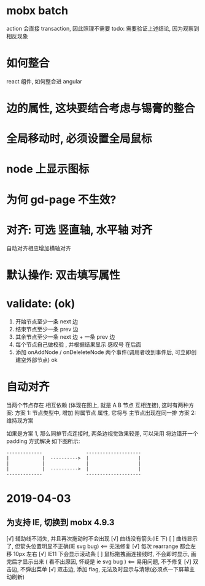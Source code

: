 # mobx batch

action 会直接 transaction, 因此照理不需要
todo: 需要验证上述结论, 因为观察到相反现象

# 如何整合

react 组件, 如何整合进 angular

# 边的属性, 这块要结合考虑与锡膏的整合

# 全局移动时, 必须设置全局鼠标

# node 上显示图标

# 为何 gd-page 不生效?

# 对齐: 可选 竖直轴, 水平轴 对齐

自动对齐相应增加横轴对齐

# 默认操作: 双击填写属性

# validate: (ok)

1. 开始节点至少一条 next 边
2. 结束节点至少一条 prev 边
3. 其余节点至少一条 next 边 + 一条 prev 边
4. 每个节点自己做校验 , 并根据结果显示 感叹号 在后面
5. 添加 onAddNode / onDeleleteNode 两个事件(调用者收到事件后, 可立即创建空外部节点) ok

# 自动对齐

当两个节点存在 相互依赖 (体现在图上, 就是 A B 节点 互相连接),
这时有两种方案:
方案 1: 节点类型中, 增加 附属节点 属性, 它将与 主节点出现在同一排
方案 2: 维持现方案

如果是方案 1, 那么同排节点连接时, 两条边视觉效果较差, 可以采用 将边错开一个 padding 方式解决
如下图所示:

```
-------------                --------------------
|            |  ---------->  |                  |
|            |               |                  |
|            |  ---------->  |                  |
-------------                --------------------
```

# 2019-04-03

## 为支持 IE, 切换到 mobx 4.9.3

[√] 辅助线不消失, 并且再次拖动时不会出现
[√] 曲线没有箭头(IE 下)
[ ] 曲线显示了, 但箭头位置明显不正确(IE svg bug) <== 无法修复
[√] 每次 rearrange 都会左移 10px 左右
[√] IE11 下会显示滚动条
[ ] 鼠标拖拽画连接线时, 不会即时显示, 画完后才显示出来 ( 看不出原因, 怀疑是 ie svg bug ) <== 易用问题, 不予修复
[√] 双击边, 不弹出菜单
[√] 双击边, 添加 flag, 无法及时显示与清除(必须点一下屏幕主动刷新)
